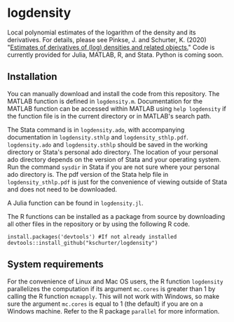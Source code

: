 # logdensity
Local polynomial estimates of the logarithm of the density and its derivatives. For details, please see Pinkse, J. and Schurter, K. (2020) "[Estimates of derivatives of (log) densities and related objects.](http://arxiv.org/abs/2006.01328)" Code is currently provided for Julia, MATLAB, R, and Stata. Python is coming soon.

## Installation
You can manually download and install the code from this repository. The MATLAB function is defined in `logdensity.m`. Documentation for the MATLAB function can be accessed within MATLAB using `help logdensity` if the function file is in the current directory or in MATLAB's search path.

The Stata command is in `logdensity.ado`, with accompanying documentation in `logdensity.sthlp` and `logdensity_sthlp.pdf`.   `logdensity.ado` and `logdensity.sthlp` should be saved in the working directory or Stata's personal ado directory. The location of your personal ado directory depends on the version of Stata and your operating system. Run the command `sysdir` in Stata if you are not sure where your personal ado directory is. The pdf version of the Stata help file in `logdensity_sthlp.pdf` is just for the convenience of viewing outside of Stata and does not need to be downloaded.

A Julia function can be found in `logdensity.jl`.

The R functions can be installed as a package from source by downloading all other files in the repository or by using the following R code.

    install.packages('devtools') #If not already installed
    devtools::install_github("kschurter/logdensity")

## System requirements
For the convenience of Linux and Mac OS users, the R function `logdensity` parallelizes the computation if its argument `mc.cores` is greater than 1 by calling the R function `mcmapply`. This will not work with Windows, so make sure the argument `mc.cores` is equal to 1 (the default) if you are on a Windows machine. Refer to the R package `parallel` for more information.
